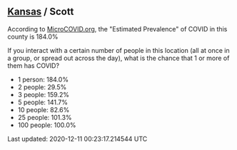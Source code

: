 
## [Kansas](/united-states/kansas) / Scott

According to [MicroCOVID.org](http://microcovid.org),
the "Estimated Prevalence" of COVID in this county is 184.0%

If you interact with a certain number of people in this location
(all at once in a group, or spread out across the day), what is the chance that
1 or more of them has COVID?

- 1 person: 184.0%
- 2 people: 29.5%
- 3 people: 159.2%
- 5 people: 141.7%
- 10 people: 82.6%
- 25 people: 101.3%
- 100 people: 100.0%

Last updated: 2020-12-11 00:23:17.214544 UTC
